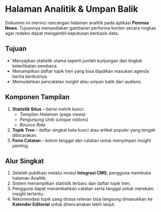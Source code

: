 # Halaman Analitik & Umpan Balik

Dokumen ini merinci rancangan halaman analitik pada aplikasi **Penmas News**. Tujuannya menyediakan gambaran performa konten secara ringkas agar redaksi dapat mengambil keputusan berbasis data.

## Tujuan
- Menyajikan statistik utama seperti jumlah kunjungan dan tingkat keterlibatan pembaca.
- Menampilkan daftar topik tren yang bisa dijadikan masukan agenda berita berikutnya.
- Memudahkan pencatatan insight atau umpan balik dari audiens.

## Komponen Tampilan
1. **Statistik Situs** – berisi metrik kunci:
   - *Tampilan Halaman* (page views)
   - *Pengunjung Unik* (unique visitors)
   - *Bounce Rate*
2. **Topik Tren** – daftar singkat kata kunci atau artikel populer yang tengah dibicarakan.
3. **Form Catatan** – kolom tanggal dan catatan untuk menyimpan insight penting.

## Alur Singkat
1. Setelah publikasi melalui modul **Integrasi CMS**, pengguna membuka halaman Analitik.
2. Sistem menampilkan statistik terbaru dan daftar topik tren.
3. Pengguna dapat menambahkan catatan serta tanggal untuk merekam insight tertentu.
4. Rekomendasi topik yang dirasa relevan bisa langsung dimasukkan ke **Kalender Editorial** untuk direncanakan lebih lanjut.
